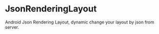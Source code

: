 # JsonRenderingLayout
Android Json Rendering Layout, dynamic change your layout by json from server.

